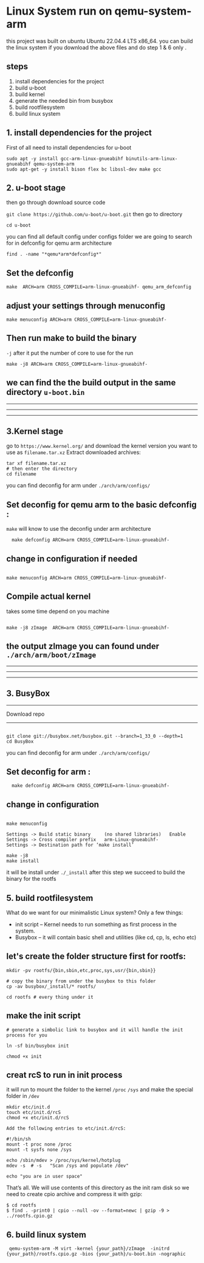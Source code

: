 # Linux System run on qemu-system-arm

this project was built on ubuntu Ubuntu 22.04.4 LTS x86_64.
you can build the linux system if you download the above files and do step 1 & 6 only .

## steps 
1. install dependencies for the project
2. build u-boot
3. build kernel
4. generate the needed bin from busybox
5. build rootfilesystem
6. build linux system 
  

## 1. install dependencies for the project
First of all need to install dependencies for u-boot 
 
```
sudo apt -y install gcc-arm-linux-gnueabihf binutils-arm-linux-gnueabihf qemu-system-arm
sudo apt-get -y install bison flex bc libssl-dev make gcc 
```
## 2. u-boot stage 

then go through download source code 

`
git clone https://github.com/u-boot/u-boot.git
`
then go to directory 

` cd u-boot
`

you can find all default config under configs folder 
we are going to search for in defconfig for qemu arm architecture

```
find . -name "*qemu*arm*defconfig*"

```
Set the defconfig 
---
```
make  ARCH=arm CROSS_COMPILE=arm-linux-gnueabihf- qemu_arm_defconfig

```

adjust your settings through menuconfig 
---

```
make menuconfig ARCH=arm CROSS_COMPILE=arm-linux-gnueabihf-
```

Then run make to build the binary 
---
`-j` after it put  the number of core to use for the run
```
make -j8 ARCH=arm CROSS_COMPILE=arm-linux-gnueabihf-

```
we can find the the build output in the same directory `u-boot.bin`
---
---
---
---
## 3.Kernel stage 

go to `https://www.kernel.org/` and download the kernel version you want to use as  `filename.tar.xz`
Extract downloaded archives:
```
tar xf filename.tar.xz
# then enter the directory
cd filename
```
you can find deconfig for arm under `./arch/arm/configs/`

Set deconfig for qemu arm to the basic defconfig :
---
`make` will know to use the deconfig under arm architecture 
```
  make defconfig ARCH=arm CROSS_COMPILE=arm-linux-gnueabihf-

```
change in configuration if needed 
---
```

make menuconfig ARCH=arm CROSS_COMPILE=arm-linux-gnueabihf-

```

Compile actual kernel
---
takes some time depend on you machine
```

make -j8 zImage  ARCH=arm CROSS_COMPILE=arm-linux-gnueabihf-

```



the output zImage you can found under `./arch/arm/boot/zImage`
---
---
---
---
## 3. BusyBox 
------------------------------------------------------------------

Download repo
			
------------------------------------------------------------------

```

git clone git://busybox.net/busybox.git --branch=1_33_0 --depth=1
cd BusyBox

````
you can find deconfig for arm under `./arch/arm/configs/`

Set deconfig for arm :
---

```
  make defconfig ARCH=arm CROSS_COMPILE=arm-linux-gnueabihf-
```
change in configuration 
---
```

make menuconfig

Settings -> Build static binary 	(no shared libraries) 	Enable
Settings -> Cross compiler prefix 	arm-Linux-gnueabihf-
Settings -> Destination path for ‘make install’ 	

make -j8 
make install

```
it will be install under `./_install`
after this step we succeed to build the binary for the rootfs


## 5. build rootfilesystem
What do we want for our minimalistic Linux system? Only a few things:

   - init script – Kernel needs to run something as first process in the system.
   - Busybox – it will contain basic shell and utilities (like cd, cp, ls, echo etc)
  

let's create the folder structure first for rootfs:
---
```
mkdir -pv rootfs/{bin,sbin,etc,proc,sys,usr/{bin,sbin}}

# copy the binary from under the busybox to this folder 
cp -av busybox/_install/* rootfs/

cd rootfs # every thing under it 
```

make the init script 
---
```
# generate a simbolic link to busybox and it will handle the init process for you

ln -sf bin/busybox init 

chmod +x init
```
creat rcS to run in init process
---
it will run to mount the folder to the kernel `/proc` `/sys` and make the special folder in `/dev`
```
mkdir etc/init.d
touch etc/init.d/rcS
chmod +x etc/init.d/rcS
```
```
Add the following entries to etc/init.d/rcS:

#!/bin/sh
mount -t proc none /proc
mount -t sysfs none /sys

echo /sbin/mdev > /proc/sys/kernel/hotplug 
mdev -s  # -s	"Scan /sys and populate /dev"

echo "you are in user space"

```
That’s all. We will use contents of this directory as the init ram disk so we need to create cpio archive and compress it with gzip:
```
$ cd rootfs
$ find . -print0 | cpio --null -ov --format=newc | gzip -9 > ../rootfs.cpio.gz
```
## 6. build linux system 

```
 qemu-system-arm -M virt -kernel {your_path}/zImage  -initrd {your_path}/rootfs.cpio.gz -bios {your_path}/u-boot.bin -nographic
```